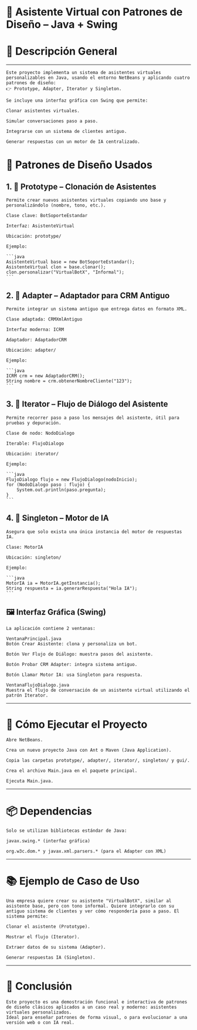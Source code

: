 # 🧠 Asistente Virtual con Patrones de Diseño – Java + Swing
# 📌 Descripción General

---

    Este proyecto implementa un sistema de asistentes virtuales personalizables en Java, usando el entorno NetBeans y aplicando cuatro patrones de diseño:
    👉 Prototype, Adapter, Iterator y Singleton.
    
    Se incluye una interfaz gráfica con Swing que permite:
    
    Clonar asistentes virtuales.
    
    Simular conversaciones paso a paso.
    
    Integrarse con un sistema de clientes antiguo.
    
    Generar respuestas con un motor de IA centralizado.

# 🧩 Patrones de Diseño Usados
## 1. 🧬 Prototype – Clonación de Asistentes
    Permite crear nuevos asistentes virtuales copiando uno base y personalizándolo (nombre, tono, etc.).
    
    Clase clave: BotSoporteEstandar
    
    Interfaz: AsistenteVirtual
    
    Ubicación: prototype/
    
    Ejemplo:
    
    ```java
    AsistenteVirtual base = new BotSoporteEstandar();
    AsistenteVirtual clon = base.clonar();
    clon.personalizar("VirtualBotX", "Informal");
    ```
## 2. 🔌 Adapter – Adaptador para CRM Antiguo
    Permite integrar un sistema antiguo que entrega datos en formato XML.
    
    Clase adaptada: CRMXmlAntiguo
    
    Interfaz moderna: ICRM
    
    Adaptador: AdaptadorCRM
    
    Ubicación: adapter/
    
    Ejemplo:
    
    ```java
    ICRM crm = new AdaptadorCRM();
    String nombre = crm.obtenerNombreCliente("123");
    ```
## 3. 🧭 Iterator – Flujo de Diálogo del Asistente
    Permite recorrer paso a paso los mensajes del asistente, útil para pruebas y depuración.
    
    Clase de nodo: NodoDialogo
    
    Iterable: FlujoDialogo
    
    Ubicación: iterator/
    
    Ejemplo:
    
    ```java
    FlujoDialogo flujo = new FlujoDialogo(nodoInicio);
    for (NodoDialogo paso : flujo) {
        System.out.println(paso.pregunta);
    }
    ```
## 4. 🧠 Singleton – Motor de IA
    Asegura que solo exista una única instancia del motor de respuestas IA.
    
    Clase: MotorIA
    
    Ubicación: singleton/
    
    Ejemplo:
    
    ```java
    MotorIA ia = MotorIA.getInstancia();
    String respuesta = ia.generarRespuesta("Hola IA");
    ```
## 🖼 Interfaz Gráfica (Swing)
    La aplicación contiene 2 ventanas:
    
    VentanaPrincipal.java
    Botón Crear Asistente: clona y personaliza un bot.
    
    Botón Ver Flujo de Diálogo: muestra pasos del asistente.
    
    Botón Probar CRM Adapter: integra sistema antiguo.
    
    Botón Llamar Motor IA: usa Singleton para respuesta.
    
    VentanaFlujoDialogo.java
    Muestra el flujo de conversación de un asistente virtual utilizando el patrón Iterator.

---

# 🚀 Cómo Ejecutar el Proyecto
    Abre NetBeans.
    
    Crea un nuevo proyecto Java con Ant o Maven (Java Application).
    
    Copia las carpetas prototype/, adapter/, iterator/, singleton/ y gui/.
    
    Crea el archivo Main.java en el paquete principal.
    
    Ejecuta Main.java.

---

# 📦 Dependencias
    Solo se utilizan bibliotecas estándar de Java:
    
    javax.swing.* (interfaz gráfica)
    
    org.w3c.dom.* y javax.xml.parsers.* (para el Adapter con XML)

---

# 📚 Ejemplo de Caso de Uso
    Una empresa quiere crear su asistente "VirtualBotX", similar al asistente base, pero con tono informal. Quiere integrarlo con su antiguo sistema de clientes y ver cómo respondería paso a paso. El sistema permite:
    
    Clonar el asistente (Prototype).
    
    Mostrar el flujo (Iterator).
    
    Extraer datos de su sistema (Adapter).
    
    Generar respuestas IA (Singleton).

---

# 📌 Conclusión
    Este proyecto es una demostración funcional e interactiva de patrones de diseño clásicos aplicados a un caso real y moderno: asistentes virtuales personalizados.
    Ideal para enseñar patrones de forma visual, o para evolucionar a una versión web o con IA real.
